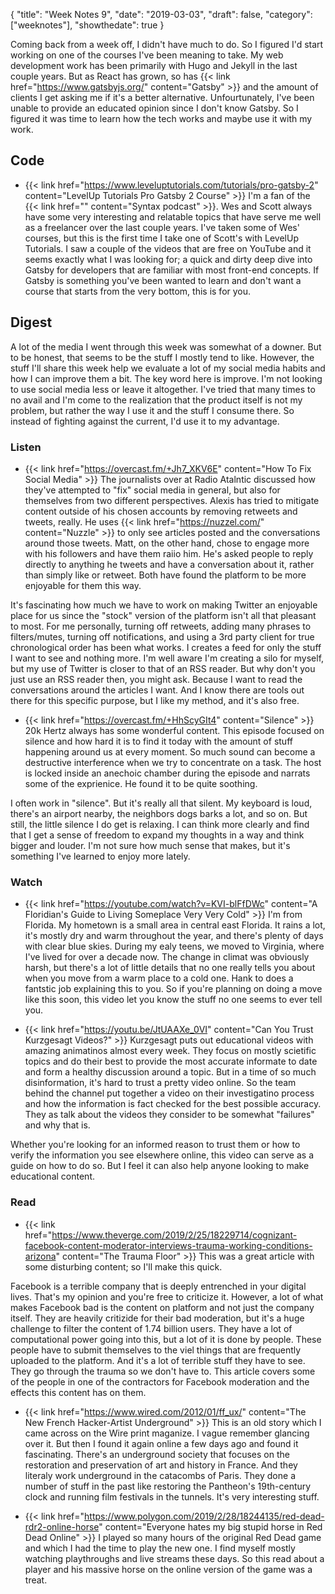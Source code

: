 {
  "title": "Week Notes 9",
  "date": "2019-03-03",
  "draft": false,
  "category": ["weeknotes"],
  "showthedate": true
}

Coming back from a week off, I didn't have much to do. So I figured I'd start working on one of the courses I've been meaning to take. My web development work has been primarily with Hugo and Jekyll in the last couple years. But as React has grown, so has {{< link href="https://www.gatsbyjs.org/" content="Gatsby" >}} and the amount of clients I get asking me if it's a better alternative. Unfourtunately, I've been unable to provide an educated opinion since I don't know Gatsby. So I figured it was time to learn how the tech works and maybe use it with my work.

## Code
- {{< link href="https://www.leveluptutorials.com/tutorials/pro-gatsby-2" content="LevelUp Tutorials Pro Gatsby 2 Course" >}}
I'm a fan of the {{< link href="" content="Syntax podcast" >}}. Wes and Scott always have some very interesting and relatable topics that have serve me well as a freelancer over the last couple years. I've taken some of Wes' courses, but this is the first time I take one of Scott's with LevelUp Tutorials. I saw a couple of the videos that are free on YouTube and it seems exactly what I was looking for; a quick and dirty deep dive into Gatsby for developers that are familiar with most front-end concepts. If Gatsby is something you've been wanted to learn and don't want a course that starts from the very bottom, this is for you.

## Digest
A lot of the media I went through this week was somewhat of a downer. But to be honest, that seems to be the stuff I mostly tend to like. However, the stuff I'll share this week help we evaluate a lot of my social media habits and how I can improve them a bit. The key word here is improve. I'm not looking to use social media less or leave it altogether. I've tried that many times to no avail and I'm come to the realization that the product itself is not my problem, but rather the way I use it and the stuff I consume there. So instead of fighting against the current, I'd use it to my advantage.

### Listen
- {{< link href="https://overcast.fm/+Jh7_XKV6E" content="How To Fix Social Media" >}}
The journalists over at Radio Atalntic discussed how they've attempted to "fix" social media in general, but also for themselves from two different perspectives. Alexis has tried to mitigate content outside of his chosen accounts by removing retweets and tweets, really. He uses {{< link href="https://nuzzel.com/" content="Nuzzle" >}} to only see articles posted and the conversations around those tweets. Matt, on the other hand, chose to engage more with his followers and have them raiio him. He's asked people to reply directly to anything he tweets and have a conversation about it, rather than simply like or retweet. Both have found the platform to be more enjoyable for them this way.

It's fascinating how much we have to work on making Twitter an enjoyable place for us since the "stock" version of the platform isn't all that pleasant to most. For me personally, turning off retweets, adding many phrases to filters/mutes, turning off notifications, and using a 3rd party client for true chronological order has been what works. I creates a feed for only the stuff I want to see and nothing more. I'm well aware I'm creating a silo for myself, but my use of Twitter is closer to that of an RSS reader. But why don't you just use an RSS reader then, you might ask. Because I want to read the conversations around the articles I want. And I know there are tools out there for this specific purpose, but I like my method, and it's also free. 

- {{< link href="https://overcast.fm/+HhScyGIt4" content="Silence" >}}
20k Hertz always has some wonderful content. This episode focused on silence and how hard it is to find it today with the amount of stuff happening around us at every moment. So much sound can become a destructive interference when we try to concentrate on a task. The host is locked inside an anechoic chamber during the episode and narrats some of the exprienice. He found it to be quite soothing.

I often work in "silence". But it's really all that silent. My keyboard is loud, there's an airport nearby, the neighbors dogs barks a lot, and so on. But still, the little silence I do get is relaxing. I can think more clearly and find that I get a sense of freedom to expand my thoughts in a way and think bigger and louder. I'm not sure how much sense that makes, but it's something I've learned to enjoy more lately.

### Watch
- {{< link href="https://youtube.com/watch?v=KVI-blFfDWc" content="A Floridian's Guide to Living Someplace Very Very Cold" >}}
I'm from Florida. My hometown is a small area in central east Florida. It rains a lot, it's mostly dry and warm throughout the year, and there's plenty of days with clear blue skies. During my ealy teens, we moved to Virginia, where I've lived for over a decade now. The change in climat was obviously harsh, but there's a lot of little details that no one really tells you about when you move from a warm place to a cold one. Hank to does a fantstic job explaining this to you. So if you're planning on doing a move like this soon, this video let you know the stuff no one seems to ever tell you.


- {{< link href="https://youtu.be/JtUAAXe_0VI" content="Can You Trust Kurzgesagt Videos?" >}}
Kurzgesagt puts out educational videos with amazing animatinos almost every week. They focus on mostly scietific topics and do their best to provide the most accurate informate to date and form a healthy discussion around a topic. But in a time of so much disinformation, it's hard to trust a pretty video online. So the team behind the channel put together a video on their investigatino process and how the information is fact checked for the best possible accuracy. They as talk about the videos they consider to be somewhat "failures" and why that is.

Whether you're looking for an informed reason to trust them or how to verify the information you see elsewhere online, this video can serve as a guide on how to do so. But I feel it can also help anyone looking to make educational content.

### Read
- {{< link href="https://www.theverge.com/2019/2/25/18229714/cognizant-facebook-content-moderator-interviews-trauma-working-conditions-arizona" content="The Trauma Floor" >}}
This was a great article with some disturbing content; so I'll make this quick.

Facebook is a terrible company that is deeply entrenched in your digital lives. That's my opinion and you're free to criticize it. However, a lot of what makes Facebook bad is the content on platform and not just the company itself. They are heavily critizide for their bad moderation, but it's a huge challenge to filter the content of 1.74 billion users. They have a lot of computational power going into this, but a lot of it is done by people. These people have to submit themselves to the viel things that are frequently uploaded to the platform. And it's a lot of terrible stuff they have to see. They go through the trauma so we don't have to. This article covers some of the people in one of the contractors for Facebook moderation and the effects this content has on them. 

- {{< link href="https://www.wired.com/2012/01/ff_ux/" content="The New French Hacker-Artist Underground" >}}
This is an old story which I came across on the Wire print maganize. I vague remember glancing over it. But then I found it again online a few days ago and found it fascinating. There's an underground society that focuses on the restoration and preservation of art and history in France. And they literaly work underground in the catacombs of Paris. They done a number of stuff in the past like restoring the Pantheon's 19th-century clock and running film festivals in the tunnels. It's very interesting stuff.

- {{< link href="https://www.polygon.com/2019/2/28/18244135/red-dead-rdr2-online-horse" content="Everyone hates my big stupid horse in Red Dead Online" >}}
I played so many hours of the original Red Dead game and which I had the time to play the new one. I find myself mostly watching playthroughs and live streams these days. So this read about a player and his massive horse on the online version of the game was a treat.
